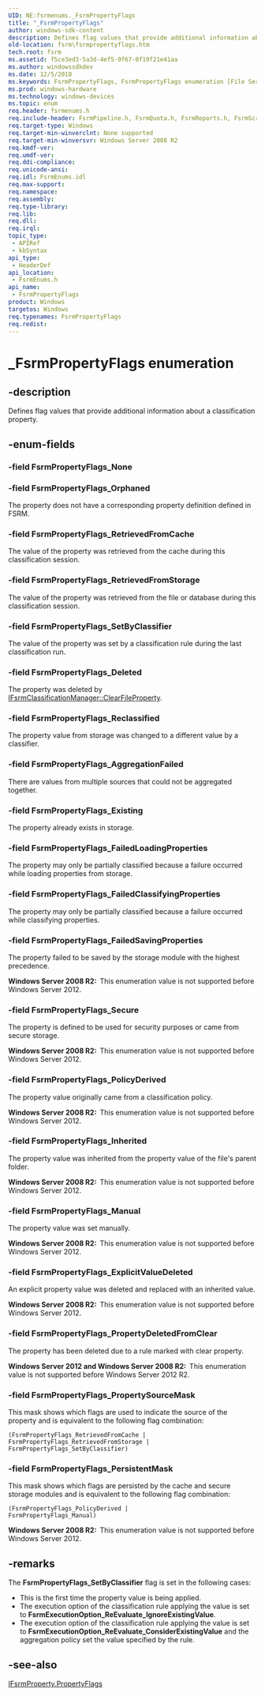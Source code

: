 ```yaml
---
UID: NE:fsrmenums._FsrmPropertyFlags
title: "_FsrmPropertyFlags"
author: windows-sdk-content
description: Defines flag values that provide additional information about a classification property.
old-location: fsrm\fsrmpropertyflags.htm
tech.root: fsrm
ms.assetid: f5ce3ed3-5a3d-4ef5-9f67-0f19f21e41aa
ms.author: windowssdkdev
ms.date: 12/5/2018
ms.keywords: FsrmPropertyFlags, FsrmPropertyFlags enumeration [File Server Resource Manager], FsrmPropertyFlags_AggregationFailed, FsrmPropertyFlags_Deleted, FsrmPropertyFlags_Existing, FsrmPropertyFlags_ExplicitValueDeleted, FsrmPropertyFlags_FailedClassifyingProperties, FsrmPropertyFlags_FailedLoadingProperties, FsrmPropertyFlags_FailedSavingProperties, FsrmPropertyFlags_Inherited, FsrmPropertyFlags_Manual, FsrmPropertyFlags_Orphaned, FsrmPropertyFlags_PersistentMask, FsrmPropertyFlags_PolicyDerived, FsrmPropertyFlags_PropertyDeletedFromClear, FsrmPropertyFlags_PropertySourceMask, FsrmPropertyFlags_Reclassified, FsrmPropertyFlags_RetrievedFromCache, FsrmPropertyFlags_RetrievedFromStorage, FsrmPropertyFlags_Secure, FsrmPropertyFlags_SetByClassifier, _FsrmPropertyFlags, fs.fsrmpropertyflags, fsrm.fsrmpropertyflags, fsrmenums/FsrmPropertyFlags, fsrmenums/FsrmPropertyFlags_AggregationFailed, fsrmenums/FsrmPropertyFlags_Deleted, fsrmenums/FsrmPropertyFlags_Existing, fsrmenums/FsrmPropertyFlags_ExplicitValueDeleted, fsrmenums/FsrmPropertyFlags_FailedClassifyingProperties, fsrmenums/FsrmPropertyFlags_FailedLoadingProperties, fsrmenums/FsrmPropertyFlags_FailedSavingProperties, fsrmenums/FsrmPropertyFlags_Inherited, fsrmenums/FsrmPropertyFlags_Manual, fsrmenums/FsrmPropertyFlags_Orphaned, fsrmenums/FsrmPropertyFlags_PersistentMask, fsrmenums/FsrmPropertyFlags_PolicyDerived, fsrmenums/FsrmPropertyFlags_PropertyDeletedFromClear, fsrmenums/FsrmPropertyFlags_PropertySourceMask, fsrmenums/FsrmPropertyFlags_Reclassified, fsrmenums/FsrmPropertyFlags_RetrievedFromCache, fsrmenums/FsrmPropertyFlags_RetrievedFromStorage, fsrmenums/FsrmPropertyFlags_Secure, fsrmenums/FsrmPropertyFlags_SetByClassifier
ms.prod: windows-hardware
ms.technology: windows-devices
ms.topic: enum
req.header: fsrmenums.h
req.include-header: FsrmPipeline.h, FsrmQuota.h, FsrmReports.h, FsrmScreen.h
req.target-type: Windows
req.target-min-winverclnt: None supported
req.target-min-winversvr: Windows Server 2008 R2
req.kmdf-ver: 
req.umdf-ver: 
req.ddi-compliance: 
req.unicode-ansi: 
req.idl: FsrmEnums.idl
req.max-support: 
req.namespace: 
req.assembly: 
req.type-library: 
req.lib: 
req.dll: 
req.irql: 
topic_type:
 - APIRef
 - kbSyntax
api_type:
 - HeaderDef
api_location:
 - FsrmEnums.h
api_name:
 - FsrmPropertyFlags
product: Windows
targetos: Windows
req.typenames: FsrmPropertyFlags
req.redist: 
---
```


# _FsrmPropertyFlags enumeration


## -description


Defines flag values that provide additional information about a classification property.


## -enum-fields




### -field FsrmPropertyFlags_None


### -field FsrmPropertyFlags_Orphaned

The property does not have a corresponding property definition defined in FSRM.


### -field FsrmPropertyFlags_RetrievedFromCache

The value of the property was retrieved from the cache during this classification session.


### -field FsrmPropertyFlags_RetrievedFromStorage

The value of the property was retrieved from the file or database during this classification session.


### -field FsrmPropertyFlags_SetByClassifier

The value of the property was set by a classification rule during the last classification run.


### -field FsrmPropertyFlags_Deleted

The property was deleted by 
      <a href="https://msdn.microsoft.com/bac42416-0757-462f-8869-339655f48587">IFsrmClassificationManager::ClearFileProperty</a>.


### -field FsrmPropertyFlags_Reclassified

The property value from storage was changed to a different value by a classifier.


### -field FsrmPropertyFlags_AggregationFailed

There are values from multiple sources that could not be aggregated together.


### -field FsrmPropertyFlags_Existing

The property already exists in storage.


### -field FsrmPropertyFlags_FailedLoadingProperties

The property may only be partially classified because a failure occurred while loading properties from 
      storage.


### -field FsrmPropertyFlags_FailedClassifyingProperties

The property may only be partially classified because a failure occurred while classifying 
      properties.


### -field FsrmPropertyFlags_FailedSavingProperties

The property failed to be saved by the storage module with the highest precedence.

<b>Windows Server 2008 R2:  </b>This enumeration value is not supported before Windows Server 2012.


### -field FsrmPropertyFlags_Secure

The property is defined to be used for security purposes or came from secure storage.

<b>Windows Server 2008 R2:  </b>This enumeration value is not supported before Windows Server 2012.


### -field FsrmPropertyFlags_PolicyDerived

The property value originally came from a classification policy.

<b>Windows Server 2008 R2:  </b>This enumeration value is not supported before Windows Server 2012.


### -field FsrmPropertyFlags_Inherited

The property value was inherited from the property value of the file's parent folder.

<b>Windows Server 2008 R2:  </b>This enumeration value is not supported before Windows Server 2012.


### -field FsrmPropertyFlags_Manual

The property value was set manually.

<b>Windows Server 2008 R2:  </b>This enumeration value is not supported before Windows Server 2012.


### -field FsrmPropertyFlags_ExplicitValueDeleted

An explicit property value was deleted and replaced with an inherited value.

<b>Windows Server 2008 R2:  </b>This enumeration value is not supported before Windows Server 2012.


### -field FsrmPropertyFlags_PropertyDeletedFromClear

The property has been deleted due to a rule marked with clear property.

<b>Windows Server 2012 and Windows Server 2008 R2:  </b>This enumeration value is not supported before Windows Server 2012 R2.


### -field FsrmPropertyFlags_PropertySourceMask

This mask shows which flags are used to indicate the source of the property and is equivalent to the 
       following flag combination:

<code>(FsrmPropertyFlags_RetrievedFromCache | FsrmPropertyFlags_RetrievedFromStorage | FsrmPropertyFlags_SetByClassifier)</code>


### -field FsrmPropertyFlags_PersistentMask

This mask shows which flags are persisted by the cache and secure storage modules and is equivalent to the 
       following flag combination:

<code>(FsrmPropertyFlags_PolicyDerived | FsrmPropertyFlags_Manual)</code>

<b>Windows Server 2008 R2:  </b>This enumeration value is not supported before Windows Server 2012.


## -remarks



The <b>FsrmPropertyFlags_SetByClassifier</b> flag is set in the following cases:

<ul>
<li>This is the first time the property value is being applied.</li>
<li>The execution option of the classification rule applying the value is set to 
      <b>FsrmExecutionOption_ReEvaluate_IgnoreExistingValue</b>.</li>
<li>The execution option of the classification rule applying the value is set to 
      <b>FsrmExecutionOption_ReEvaluate_ConsiderExistingValue</b> and the aggregation policy set 
      the value specified by the rule.</li>
</ul>



## -see-also




<a href="https://msdn.microsoft.com/59c52ac2-82ef-4dfa-85e9-450149c2e904">IFsrmProperty.PropertyFlags</a>
 

 

